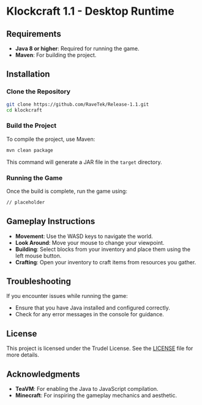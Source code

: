 
# Klockcraft 1.1 - Desktop Runtime

## Requirements

- **Java 8 or higher**: Required for running the game.
- **Maven**: For building the project.

## Installation

### Clone the Repository

```bash
git clone https://github.com/RaveTek/Release-1.1.git
cd klockcraft
```

### Build the Project

To compile the project, use Maven:

```bash
mvn clean package
```

This command will generate a JAR file in the `target` directory.

### Running the Game

Once the build is complete, run the game using:

```bash
// placeholder
```

## Gameplay Instructions

- **Movement**: Use the WASD keys to navigate the world.
- **Look Around**: Move your mouse to change your viewpoint.
- **Building**: Select blocks from your inventory and place them using the left mouse button.
- **Crafting**: Open your inventory to craft items from resources you gather.

## Troubleshooting

If you encounter issues while running the game:

- Ensure that you have Java installed and configured correctly.
- Check for any error messages in the console for guidance.

## License

This project is licensed under the Trudel License. See the [LICENSE](LICENSE) file for more details.

## Acknowledgments

- **TeaVM**: For enabling the Java to JavaScript compilation.
- **Minecraft**: For inspiring the gameplay mechanics and aesthetic.
